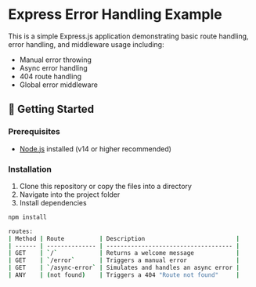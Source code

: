 # Express Error Handling Example

This is a simple Express.js application demonstrating basic route handling, error handling, and middleware usage including:

- Manual error throwing
- Async error handling
- 404 route handling
- Global error middleware

## 🚀 Getting Started

### Prerequisites

- [Node.js](https://nodejs.org/) installed (v14 or higher recommended)

### Installation

1. Clone this repository or copy the files into a directory
2. Navigate into the project folder
3. Install dependencies

```bash
npm install

routes:
| Method | Route          | Description                          |
| ------ | -------------- | ------------------------------------ |
| GET    | `/`            | Returns a welcome message            |
| GET    | `/error`       | Triggers a manual error              |
| GET    | `/async-error` | Simulates and handles an async error |
| ANY    | (not found)    | Triggers a 404 "Route not found"     |

